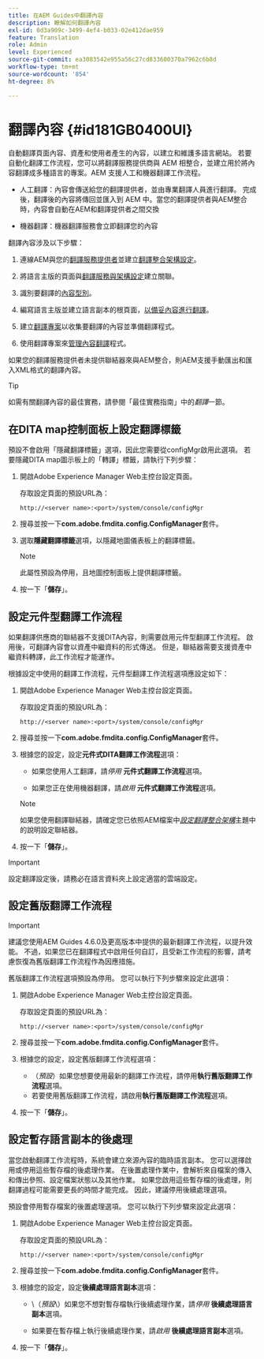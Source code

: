 ```yaml
---
title: 在AEM Guides中翻譯內容
description: 瞭解如何翻譯內容
exl-id: 0d3a909c-3499-4ef4-b033-02e412dae959
feature: Translation
role: Admin
level: Experienced
source-git-commit: ea3083542e955a56c27cd833600370a7962c6b8d
workflow-type: tm+mt
source-wordcount: '854'
ht-degree: 8%

---
```


# 翻譯內容 {#id181GB0400UI}

自動翻譯頁面內容、資產和使用者產生的內容，以建立和維護多語言網站。 若要自動化翻譯工作流程，您可以將翻譯服務提供商與 AEM 相整合，並建立用於將內容翻譯成多種語言的專案。AEM 支援人工和機器翻譯工作流程。

- 人工翻譯：內容會傳送給您的翻譯提供者，並由專業翻譯人員進行翻譯。 完成後，翻譯後的內容將傳回並匯入到 AEM 中。當您的翻譯提供者與AEM整合時，內容會自動在AEM和翻譯提供者之間交換

- 機器翻譯：機器翻譯服務會立即翻譯您的內容


翻譯內容涉及以下步驟：

1. 連線AEM與您的[翻譯服務提供者](https://helpx.adobe.com/tw/experience-manager/6-5/sites/administering/using/tc-tic.html#ConnectingtoaTranslationServiceProvider)並建立[翻譯整合架構設定](https://helpx.adobe.com/tw/experience-manager/6-5/sites/administering/using/tc-tic.html#CreatingaTranslationIntegrationConfiguration)。

1. 將語言主版的頁面與[翻譯服務與架構設定](https://helpx.adobe.com/tw/experience-manager/6-5/sites/administering/using/tc-tic.html#ConfiguringPagesforTranslation)建立關聯。

1. 識別要翻譯的[內容型別](https://helpx.adobe.com/tw/experience-manager/6-5/sites/administering/using/tc-rules.html)。

1. 編寫語言主版並建立語言副本的根頁面，[以備妥內容進行翻譯](https://helpx.adobe.com/tw/experience-manager/6-5/sites/administering/using/tc-prep.html)。

1. 建立[翻譯專案](https://helpx.adobe.com/tw/experience-manager/6-5/sites/administering/using/tc-manage.html)以收集要翻譯的內容並準備翻譯程式。

1. 使用翻譯專案來[管理內容翻譯](https://helpx.adobe.com/tw/experience-manager/6-5/sites/administering/using/tc-manage.html)程式。


如果您的翻譯服務提供者未提供聯結器來與AEM整合，則AEM支援手動匯出和匯入XML格式的翻譯內容。

>[!TIP]
>
> 如需有關翻譯內容的最佳實務，請參閱「最佳實務指南」中的&#x200B;*翻譯*&#x200B;一節。

## 在DITA map控制面板上設定翻譯標籤

預設不會啟用「隱藏翻譯標籤」選項，因此您需要從configMgr啟用此選項。 若要隱藏DITA map圖示板上的「轉譯」標籤，請執行下列步驟：

1. 開啟Adobe Experience Manager Web主控台設定頁面。

   存取設定頁面的預設URL為：

   ```http
   http://<server name>:<port>/system/console/configMgr
   ```

1. 搜尋並按一下&#x200B;**com.adobe.fmdita.config.ConfigManager**&#x200B;套件。

1. 選取&#x200B;**隱藏翻譯標籤**&#x200B;選項，以隱藏地圖儀表板上的翻譯標籤。

   >[!NOTE]
   >
   > 此屬性預設為停用，且地圖控制面板上提供翻譯標籤。

1. 按一下「**儲存**」。

## 設定元件型翻譯工作流程

如果翻譯供應商的聯結器不支援DITA內容，則需要啟用元件型翻譯工作流程。 啟用後，可翻譯內容會以資產中繼資料的形式傳送。 但是，聯結器需要支援資產中繼資料轉譯，此工作流程才能運作。

根據設定中使用的翻譯工作流程，元件型翻譯工作流程選項應設定如下：

1. 開啟Adobe Experience Manager Web主控台設定頁面。

   存取設定頁面的預設URL為：

   ```http
   http://<server name>:<port>/system/console/configMgr
   ```

1. 搜尋並按一下&#x200B;**com.adobe.fmdita.config.ConfigManager**&#x200B;套件。

1. 根據您的設定，設定&#x200B;**元件式DITA翻譯工作流程**&#x200B;選項：

   - 如果您使用人工翻譯，請&#x200B;*停用* **元件式翻譯工作流程**&#x200B;選項。

   - 如果您正在使用機器翻譯，請&#x200B;*啟用* **元件式翻譯工作流程**&#x200B;選項。

   >[!NOTE]
   >
   > 如果您使用翻譯聯結器，請確定您已依照AEM檔案中&#x200B;*[設定翻譯整合架構](https://helpx.adobe.com/tw/experience-manager/6-5/sites/administering/using/tc-tic.html)*&#x200B;主題中的說明設定聯結器。

1. 按一下「**儲存**」。

>[!IMPORTANT]
>
> 設定翻譯設定後，請務必在語言資料夾上設定適當的雲端設定。

## 設定舊版翻譯工作流程

>[!IMPORTANT]
> 
> 建議您使用AEM Guides 4.6.0及更高版本中提供的最新翻譯工作流程，以提升效能。 不過，如果您已在翻譯程式中啟用任何自訂，且受新工作流程的影響，請考慮恢復為舊版翻譯工作流程作為因應措施。



舊版翻譯工作流程選項預設為停用。 您可以執行下列步驟來設定此選項：

1. 開啟Adobe Experience Manager Web主控台設定頁面。

   存取設定頁面的預設URL為：

   ```http
   http://<server name>:<port>/system/console/configMgr
   ```

1. 搜尋並按一下&#x200B;**com.adobe.fmdita.config.ConfigManager**&#x200B;套件。

1. 根據您的設定，設定舊版翻譯工作流程選項：

   - （*預設*）如果您想要使用最新的翻譯工作流程，請停用&#x200B;**執行舊版翻譯工作流程**&#x200B;選項。
   - 若要使用舊版翻譯工作流程，請啟用&#x200B;**執行舊版翻譯工作流程**&#x200B;選項。

1. 按一下「**儲存**」。






<!---

This was added for 2406 CS IG

## Configure the legacy translation workflow 

It is recommended that you use the latest translation workflow, which provides enhanced performance. However, you can configure the legacy translation workflow if necessary.

Based on the translation workflow used in your setup, provide the following (property) details to configure the legacy translation workflow: the component-based translation workflow option should be configured as follows:

1.  Open the Adobe Experience Manager Web Console Configuration page.

    The default URL to access the configuration page is:

    ! Add the syntax of http as given in previous config

    Note: Configure htttp code as given in previous sample
    

1.  Search for and click on the **com.adobe.fmdita.config.ConfigManager** bundle.



1.  Configure the **Run legacy translation workflow** option as per your setup:

    -   If you use the latest translation workflow, then *Disable* \( `false`\) the **Run legacy translation workflow** option. The latest translation workflow is enabled by default. <br> 

    -   If you use the legacy translation, then *Enable \( `true`\)* the **Run legacy translation workflow** option.

1.  Click **Save**.


--->


## 設定暫存語言副本的後處理

當您啟動翻譯工作流程時，系統會建立來源內容的臨時語言副本。 您可以選擇啟用或停用這些暫存檔的後處理作業。 在後置處理作業中，會解析來自檔案的傳入和傳出參照、設定檔案狀態以及其他作業。 如果您啟用這些暫存檔的後處理，則翻譯過程可能需要更長的時間才能完成。 因此，建議停用後續處理選項。

預設會停用暫存檔案的後置處理選項。 您可以執行下列步驟來設定此選項：

1. 開啟Adobe Experience Manager Web主控台設定頁面。

   存取設定頁面的預設URL為：

   ```http
   http://<server name>:<port>/system/console/configMgr
   ```

1. 搜尋並按一下&#x200B;**com.adobe.fmdita.config.ConfigManager**&#x200B;套件。

1. 根據您的設定，設定&#x200B;**後續處理語言副本**&#x200B;選項：

   - \（*預設*\）如果您不想對暫存檔執行後續處理作業，請&#x200B;*停用* **後續處理語言副本**&#x200B;選項。

   - 如果要在暫存檔上執行後續處理作業，請&#x200B;*啟用* **後續處理語言副本**&#x200B;選項。

1. 按一下「**儲存**」。
